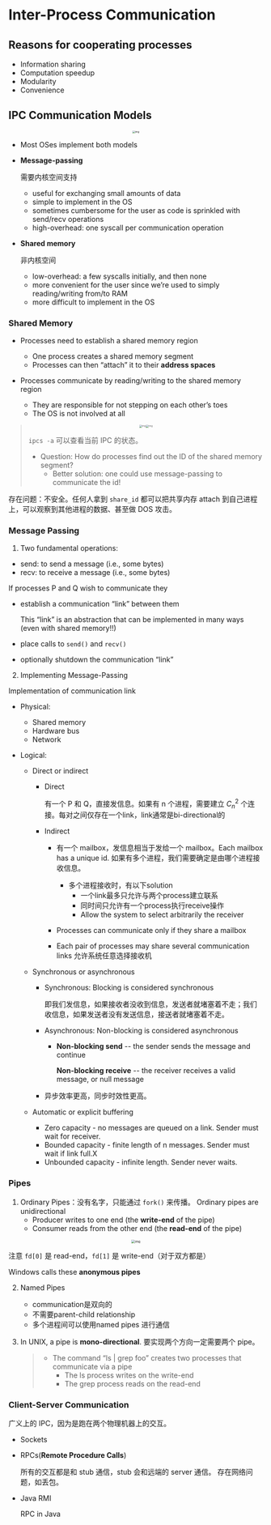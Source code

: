 # Inter-Process Communication

## Reasons for cooperating processes

- Information sharing
- Computation speedup
- Modularity
- Convenience

## IPC Communication Models

<div align="center"><img src="https://cdn.hobbitqia.cc/20231011225958.png" alt="img" style="zoom: 33%;" /></div>

- Most OSes implement both models

- **Message-passing**

  需要内核空间支持

  - useful for exchanging small amounts of data
  - simple to implement in the OS
  - sometimes cumbersome for the user as code is sprinkled with send/recv operations
  - high-overhead: one syscall per communication operation

- **Shared memory**

  非内核空间

  - low-overhead: a few syscalls initially, and then none
  - more convenient for the user since we’re used to simply reading/writing from/to RAM
  - more difficult to implement in the OS

### Shared Memory

- Processes need to establish a shared memory region
  - One process creates a shared memory segment
  - Processes can then “attach” it to their **address spaces**

- Processes communicate by reading/writing to the shared memory region
  - They are responsible for not stepping on each other’s toes
  - The OS is not involved at all

> <div align="center"><img src="https://cdn.hobbitqia.cc/20231011230419.png" alt="img" style="zoom: 33%;" /><img src="https://cdn.hobbitqia.cc/20231024103056.png" alt="img" style="zoom:33%;" /></div>
>
> `ipcs -a` 可以查看当前 IPC 的状态。
>
> - Question: How do processes find out the ID of the shared memory segment?
>   - Better solution: one could use message-passing to communicate the id!

存在问题：不安全。任何人拿到 `share_id` 都可以把共享内存 attach 到自己进程上，可以观察到其他进程的数据、甚至做 DOS 攻击。

### Message Passing

1. Two fundamental operations:

- send: to send a message (i.e., some bytes)
- recv: to receive a message (i.e., some bytes)

If processes P and Q wish to communicate they

- establish a communication “link” between them

  This “link” is an abstraction that can be implemented in many ways (even with shared memory!!)

- place calls to `send()` and `recv()`

- optionally shutdown the communication “link”

2. Implementing Message-Passing

Implementation of communication link

- Physical:

  - Shared memory
  - Hardware bus
  - Network

- Logical:

  - Direct or indirect

    - Direct

      有一个 P 和 Q，直接发信息。如果有 n 个进程，需要建立 $C^2_n$ 个连接。每对之间仅存在一个link，link通常是bi-directional的

    - Indirect

      - 有一个 mailbox，发信息相当于发给一个 mailbox。Each mailbox has a unique id. 如果有多个进程，我们需要确定是由哪个进程接收信息。
        - 多个进程接收时，有以下solution
          - 一个link最多只允许与两个process建立联系
          - 同时间只允许有一个process执行receive操作
          - Allow the system to select arbitrarily the receiver 

      - Processes can communicate only if they share a mailbox
      - Each pair of processes may share several communication links 允许系统任意选择接收机

  - Synchronous or asynchronous

    - Synchronous: Blocking is considered synchronous

      即我们发信息，如果接收者没收到信息，发送者就堵塞着不走；我们收信息，如果发送者没有发送信息，接送者就堵塞着不走。

    - Asynchronous: Non-blocking is considered asynchronous

      - **Non-blocking send** -- the sender sends the message and continue

        **Non-blocking receive** -- the receiver receives a valid message, or null message

    - 异步效率更高，同步时效性更高。
  
  - Automatic or explicit buffering
  
    - Zero capacity - no messages are queued on a link. Sender must wait for receiver.
    - Bounded capacity - finite length of n messages. Sender must wait if link full.X
    - Unbounded capacity - infinite length. Sender never waits.

### Pipes

1. Ordinary Pipes：没有名字，只能通过 `fork()` 来传播。 Ordinary pipes are unidirectional
   - Producer writes to one end (the **write-end** of the pipe)
   - Consumer reads from the other end (the **read-end** of the pipe)

<div align="center"><img src="https://cdn.hobbitqia.cc/20231031094344.png" alt="img" style="zoom: 43%;" /></div>

注意 `fd[0]` 是 read-end，`fd[1]` 是 write-end（对于双方都是）

Windows calls these **anonymous pipes**

2. Named Pipes
   - communication是双向的
   - 不需要parent-child relationship
   - 多个进程间可以使用named pipes 进行通信

3. In UNIX, a pipe is **mono-directional**.
   要实现两个方向一定需要两个 pipe。
   
   > - The command “ls | grep foo” creates two processes that communicate via a pipe
   >   - The ls process writes on the write-end
   >   - The grep process reads on the read-end

### Client-Server Communication

广义上的 IPC，因为是跑在两个物理机器上的交互。

- Sockets

- RPCs(**Remote Procedure Calls**)

  所有的交互都是和 stub 通信，stub 会和远端的 server 通信。 存在网络问题，如丢包。

- Java RMI

  RPC in Java
